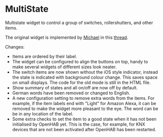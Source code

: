 # MultiState
Multistate widget to control a group of switches, rollershutters, and other items.

The original widget is implemented by [Michael](https://community.openhab.org/u/martmiwp/summary) in this [thread]( https://community.openhab.org/t/custom-widget-multi-state-widget/35913/1).

Changes:

* Items are ordered by their label.
* The widget can be configured to align the buttons on top, handy to make several widgets of different sizes look neater.
* The switch items are now shown without the iOS style indicator, instead the state is indicated with background colour change. This saves space on small displays. The code for the old mode is still in the HTML file.
* Show summary of states and all on/off are now off by default.
* German words have been removed or changed to English.
* A new configuration setting to remove extra words from the items. For example, if the item labels end with "Light" for Amazon Alexa, it can be removed to make the widget more pleasant to the eye. The word can be be in any location of the label.
* Some extra checks to set the item to a good state when it has not been initialised by OpenHAB yet. This is the case, for example, for KNX devices that are not been activated after OpenHAB has been restarted.
